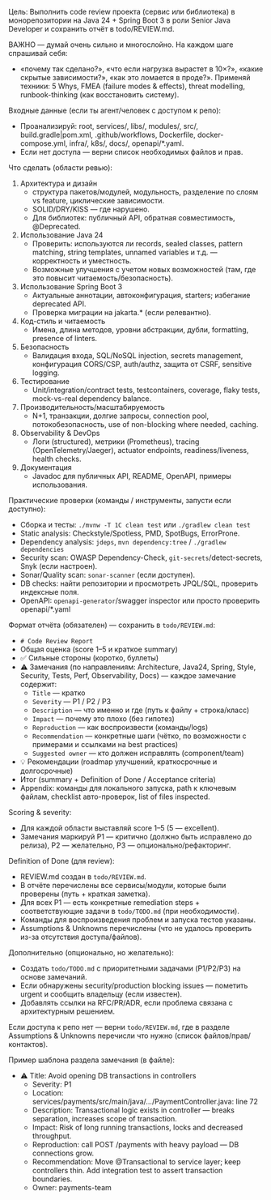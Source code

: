 Цель: Выполнить code review проекта (сервис или библиотека) в монорепозитории на Java 24 + Spring Boot 3 в роли Senior Java Developer и сохранить отчёт в todo/REVIEW.md.

ВАЖНО — думай очень сильно и многослойно. На каждом шаге спрашивай себя:
- «почему так сделано?», «что если нагрузка вырастет в 10×?», «какие скрытые зависимости?», «как это ломается в проде?».
  Применяй техники: 5 Whys, FMEA (failure modes & effects), threat modelling, runbook-thinking (как восстановить систему).

Входные данные (если ты агент/человек с доступом к репо):
- Проанализируй: root, services/, libs/, modules/, src/, build.gradle|pom.xml, .github/workflows, Dockerfile, docker-compose.yml, infra/, k8s/, docs/, openapi/*.yaml.
- Если нет доступа — верни список необходимых файлов и прав.

Что сделать (области ревью):
1. Архитектура и дизайн
    - структура пакетов/модулей, модульность, разделение по слоям vs feature, циклические зависимости.
    - SOLID/DRY/KISS — где нарушено.
    - Для библиотек: публичный API, обратная совместимость, @Deprecated.
2. Использование Java 24
    - Проверить: используются ли records, sealed classes, pattern matching, string templates, unnamed variables и т.д. — корректность и уместность.
    - Возможные улучшения с учетом новых возможностей (там, где это повысит читаемость/безопасность).
3. Использование Spring Boot 3
    - Актуальные аннотации, автоконфигурация, starters; избегание deprecated API.
    - Проверка миграции на jakarta.* (если релевантно).
4. Код-стиль и читаемость
    - Имена, длина методов, уровни абстракции, дубли, formatting, presence of linters.
5. Безопасность
    - Валидация входа, SQL/NoSQL injection, secrets management, конфигурация CORS/CSP, auth/authz, защита от CSRF, sensitive logging.
6. Тестирование
    - Unit/integration/contract tests, testcontainers, coverage, flaky tests, mock-vs-real dependency balance.
7. Производительность/масштабируемость
    - N+1, транзакции, долгие запросы, connection pool, потокобезопасность, use of non-blocking where needed, caching.
8. Observability & DevOps
    - Логи (structured), метрики (Prometheus), tracing (OpenTelemetry/Jaeger), actuator endpoints, readiness/liveness, health checks.
9. Документация
    - Javadoc для публичных API, README, OpenAPI, примеры использования.

Практические проверки (команды / инструменты, запусти если доступно):
- Сборка и тесты: `./mvnw -T 1C clean test` или `./gradlew clean test`
- Static analysis: Checkstyle/Spotless, PMD, SpotBugs, ErrorProne.
- Dependency analysis: `jdeps`, `mvn dependency:tree` / `./gradlew dependencies`
- Security scan: OWASP Dependency-Check, `git-secrets`/detect-secrets, Snyk (если настроен).
- Sonar/Quality scan: `sonar-scanner` (если доступен).
- DB checks: найти репозитории и просмотреть JPQL/SQL, проверить индексные поля.
- OpenAPI: `openapi-generator`/swagger inspector или просто проверить openapi/*.yaml

Формат отчёта (обязателен) — сохранить в `todo/REVIEW.md`:
- `# Code Review Report`
- Общая оценка (score 1–5 и краткое summary)
- ✅ Сильные стороны (коротко, буллеты)
- ⚠️ Замечания (по направлениям: Architecture, Java24, Spring, Style, Security, Tests, Perf, Observability, Docs) — каждое замечание содержит:
    - `Title` — кратко
    - `Severity` — P1 / P2 / P3
    - `Description` — что именно и где (путь к файлу + строка/класс)
    - `Impact` — почему это плохо (без гипотез)
    - `Reproduction` — как воспроизвести (команды/logs)
    - `Recommendation` — конкретные шаги (чётко, по возможности с примерами и ссылками на best practices)
    - `Suggested owner` — кто должен исправлять (component/team)
- 💡 Рекомендации (roadmap улучшений, краткосрочные и долгосрочные)
- Итог (summary + Definition of Done / Acceptance criteria)
- Appendix: команды для локального запуска, path к ключевым файлам, checklist авто-проверок, list of files inspected.

Scoring & severity:
- Для каждой области выставляй score 1–5 (5 — excellent).
- Замечания маркируй P1 — критично (должно быть исправлено до релиза), P2 — желательно, P3 — опционально/рефакторинг.

Definition of Done (для review):
- REVIEW.md создан в `todo/REVIEW.md`.
- В отчёте перечислены все сервисы/модули, которые были проверены (путь + краткая заметка).
- Для всех P1 — есть конкретные remediation steps + соответствующие задачи в `todo/TODO.md` (при необходимости).
- Команды для воспроизведения проблем и запуска тестов указаны.
- Assumptions & Unknowns перечислены (что не удалось проверить из-за отсутствия доступа/файлов).

Дополнительно (опционально, но желательно):
- Создать `todo/TODO.md` с приоритетными задачами (P1/P2/P3) на основе замечаний.
- Если обнаружены security/production blocking issues — пометить urgent и сообщить владельцу (если известен).
- Добавлять ссылки на RFC/PR/ADR, если проблема связана с архитектурным решением.

Если доступа к репо нет — верни `todo/REVIEW.md`, где в разделе Assumptions & Unknowns перечисли что нужно (список файлов/прав/контактов).

Пример шаблона раздела замечания (в файле):
- ⚠️ Title: Avoid opening DB transactions in controllers
    - Severity: P1
    - Location: services/payments/src/main/java/.../PaymentController.java: line 72
    - Description: Transactional logic exists in controller — breaks separation, increases scope of transaction.
    - Impact: Risk of long running transactions, locks and decreased throughput.
    - Reproduction: call POST /payments with heavy payload — DB connections grow.
    - Recommendation: Move @Transactional to service layer; keep controllers thin. Add integration test to assert transaction boundaries.
    - Owner: payments-team

